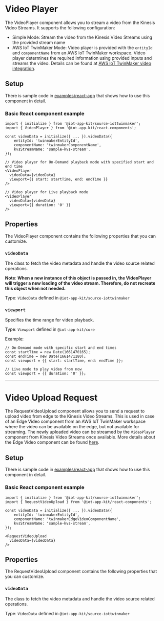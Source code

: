 # Video Player

The VideoPlayer component allows you to stream a video from the Kinesis Video Streams. It supports the following configuration:

- Simple Mode: Stream the video from the Kinesis Video Streams using the provided stream name
- AWS IoT TwinMaker Mode: Video player is provided with the `entityId` and `componentName` from an AWS IoT TwinMaker workspace. Video player determines the required information using provided inputs and streams the video. Details can be found at [AWS IoT TwinMaker video integration](https://docs.aws.amazon.com/iot-twinmaker/latest/guide/video-integration.html).

## Setup

There is sample code in [examples/react-app](https://github.com/awslabs/iot-app-kit/tree/main/examples/react-app) that shows how to use this component in detail.

### Basic React component example

```tsx
import { initialize } from '@iot-app-kit/source-iottwinmaker';
import { VideoPlayer } from '@iot-app-kit/react-components';

const videoData = initialize({ ... }).videoData({
    entityId: 'twinmakerEntityId',
    componentName: 'twinmakerComponentName',
    kvsStreamName: 'sample-kvs-stream',
});

// Video player for On-Demand playback mode with specified start and end time
<VideoPlayer
  videoData={videoData}
  viewport={{ start: startTime, end: endTime }}
/>

// Video player for Live playback mode
<VideoPlayer
  videoData={videoData}
  viewport={{ duration: '0' }}
/>
```

## Properties

The VideoPlayer component contains the following properties that you can customize.

### `videoData`

The class to fetch the video metadata and handle the video source related operations.

**Note: When a new instance of this object is passed in, the VideoPlayer will trigger a new loading of the video stream. Therefore, do not recreate this object when not needed.**

Type: `VideoData` defined in `@iot-app-kit/source-iottwinmaker`

### `viewport`

Specifies the time range for video playback.

Type: `Viewport` defined in `@iot-app-kit/core`

Example:

```tsx
// On-Demand mode with specific start and end times
const startTime = new Date(1661470165);
const endTime = new Date(1661471180);
const viewport = {{ start: startTime, end: endTime }};

// Live mode to play video from now
const viewport = {{ duration: '0' }};
```

---

# Video Upload Request

The RequestVideoUpload component allows you to send a request to upload video from edge to the Kinesis Video Streams. This is used in case of an Edge Video component from an AWS IoT TwinMaker workspace where the video can be available on the edge, but not available for streaming. The newly uploaded video can be streamed by the `VideoPlayer` component from Kinesis Video Streams once available. More details about the Edge Video component can be found [here](https://docs.aws.amazon.com/iot-twinmaker/latest/guide/video-integration.html).

## Setup

There is sample code in [examples/react-app](https://github.com/awslabs/iot-app-kit/tree/main/examples/react-app) that shows how to use this component in detail.

### Basic React component example

```tsx
import { initialize } from '@iot-app-kit/source-iottwinmaker';
import { RequestVideoUpload } from '@iot-app-kit/react-components';

const videoData = initialize({ ... }).videoData({
    entityId: 'twinmakerEntityId',
    componentName: 'twinmakerEdgeVideoComponentName',
    kvsStreamName: 'sample-kvs-stream',
});

<RequestVideoUpload
  videoData={videoData}
/>
```

## Properties

The RequestVideoUpload component contains the following properties that you can customize.

### `videoData`

The class to fetch the video metadata and handle the video source related operations.

Type: `VideoData` defined in `@iot-app-kit/source-iottwinmaker`
